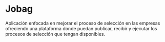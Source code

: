 # Jobag

Aplicación enfocada en mejorar el proceso de selección en las empresas
ofreciendo una plataforma donde puedan publicar, recibir y ejecutar
los procesos de selección que tengan disponibles.
